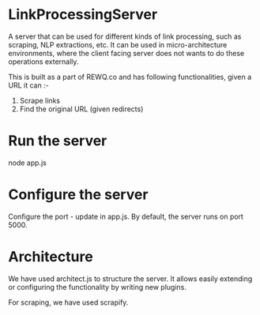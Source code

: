 LinkProcessingServer
====================

A server that can be used for different kinds of link processing, such as scraping, NLP extractions, etc. It can be used in micro-architecture environments, where the client facing server does not wants to do these operations externally.

This is built as a part of REWQ.co and has following functionalities, given a URL it can :-

1. Scrape links
2. Find the original URL (given redirects)


Run the server
==============

  node app.js

Configure the server
====================

Configure the port - update in app.js.
By default, the server runs on port 5000.


Architecture
============

We have used architect.js to structure the server. It allows easily extending or configuring the functionality by writing new plugins.

For scraping, we have used scrapify.
